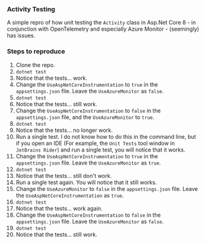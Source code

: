 ### Activity Testing

A simple repro of how unit testing the `Activity` class in Asp.Net Core 8 - in conjunction with OpenTelemetry and especially Azure Monitor - (seemingly) has issues. 


### Steps to reproduce

1. Clone the repo.
2. `dotnet test`
3. Notice that the tests... work.
4. Change the `UseAspNetCoreInstrumentation` to `true` in the `appsettings.json` file. Leave the `UseAzureMonitor` as `false`.
5. `dotnet test`
6. Notice that the tests... still work.
7. Change the `UseAspNetCoreInstrumentation` to `false` in the `appsettings.json` file, and the `UseAzureMonitor` to `true`.
8. `dotnet test`
9. Notice that the tests... no longer work.
10. Run a single test. I do not know how to do this in the command line, but if you open an IDE (For example, the `Unit Tests` tool window in `JetBrains Rider`) and run a single test, you will notice that it works.
11. Change the `UseAspNetCoreInstrumentation` to `true` in the `appsettings.json` file. Leave the `UseAzureMonitor` as `true`.
12. `dotnet test`
13. Notice that the tests... still don't work.
14. Run a single test again. You will notice that it still works.
15. Change the `UseAzureMonitor` to `false` in the `appsettings.json` file. Leave the `UseAspNetCoreInstrumentation` as `true`.
16. `dotnet test`
17. Notice that the tests... work again.
18. Change the `UseAspNetCoreInstrumentation` to `false` in the `appsettings.json` file. Leave the `UseAzureMonitor` as `false`.
19. `dotnet test`
20. Notice that the tests... still work.